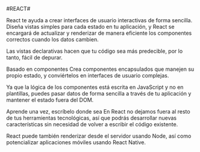 #REACT#

React te ayuda a crear interfaces de usuario interactivas de forma sencilla. Diseña vistas simples para cada estado en tu aplicación, y React se encargará de actualizar y renderizar de manera eficiente los componentes correctos cuando los datos cambien.

Las vistas declarativas hacen que tu código sea más predecible, por lo tanto, fácil de depurar.

Basado en componentes
Crea componentes encapsulados que manejen su propio estado, y conviértelos en interfaces de usuario complejas.

Ya que la lógica de los componentes está escrita en JavaScript y no en plantillas, puedes pasar datos de forma sencilla a través de tu aplicación y mantener el estado fuera del DOM.

Aprende una vez, escríbelo donde sea
En React no dejamos fuera al resto de tus herramientas tecnológicas, así que podrás desarrollar nuevas características sin necesidad de volver a escribir el código existente.

React puede también renderizar desde el servidor usando Node, así como potencializar aplicaciones móviles usando React Native.


